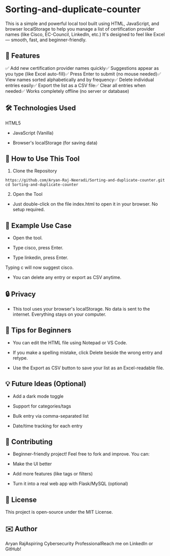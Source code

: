 # Sorting-and-duplicate-counter
This is a simple and powerful local tool built using HTML, JavaScript, and browser localStorage to help you manage a list of certification provider names (like Cisco, EC-Council, LinkedIn, etc.)  It's designed to feel like Excel — smooth, fast, and beginner-friendly.

## 🌟 Features

✅ Add new certification provider names quickly✅ Suggestions appear as you type (like Excel auto-fill)✅ Press Enter to submit (no mouse needed)✅ View names sorted alphabetically and by frequency✅ Delete individual entries easily✅ Export the list as a CSV file✅ Clear all entries when needed✅ Works completely offline (no server or database)

## 🛠 Technologies Used

HTML5

- JavaScript (Vanilla)

- Browser's localStorage (for saving data)

## 🚀 How to Use This Tool

1. Clone the Repository
```
https://github.com/Aryan-Raj-Neeradi/Sorting-and-duplicate-counter.git
cd Sorting-and-duplicate-counter
```
2. Open the Tool

- Just double-click on the file index.html to open it in your browser. No setup required.


## 🧪 Example Use Case

- Open the tool.

- Type cisco, press Enter.

- Type linkedin, press Enter.

Typing c will now suggest cisco.

- You can delete any entry or export as CSV anytime.

## 🔒 Privacy

- This tool uses your browser's localStorage. No data is sent to the internet. Everything stays on your computer.

## 📌 Tips for Beginners

- You can edit the HTML file using Notepad or VS Code.

- If you make a spelling mistake, click Delete beside the wrong entry and retype.

- Use the Export as CSV button to save your list as an Excel-readable file.

## 💡 Future Ideas (Optional)

- Add a dark mode toggle

- Support for categories/tags

- Bulk entry via comma-separated list

- Date/time tracking for each entry

## 🙌 Contributing

- Beginner-friendly project! Feel free to fork and improve. You can:

- Make the UI better

- Add more features (like tags or filters)

- Turn it into a real web app with Flask/MySQL (optional)

## 📃 License

 This project is open-source under the MIT License.

## ✉️ Author

Aryan RajAspiring Cybersecurity ProfessionalReach me on LinkedIn or GitHub!
